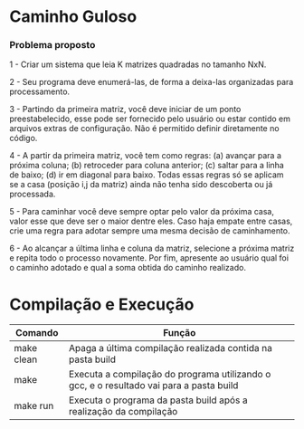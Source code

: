 # Caminho Guloso

### Problema proposto
                                                      
1 - Criar um sistema que leia K matrizes quadradas no tamanho NxN.

2 - Seu programa deve enumerá-las, de forma a deixa-las organizadas para processamento. 

3 - Partindo da primeira matriz, você deve iniciar de um ponto preestabelecido, esse pode ser fornecido pelo usuário ou estar contido em arquivos extras de configuração. Não é permitido definir diretamente no código. 

4 - A partir da primeira matriz, você tem como regras: (a) avançar para a próxima coluna; (b) retroceder para coluna anterior; (c)  saltar para a linha de baixo; (d) ir em diagonal para baixo. Todas essas regras só se aplicam se a casa (posição i,j da matriz) ainda não tenha sido descoberta ou já processada. 

5 - Para caminhar você deve sempre optar pelo valor da próxima casa, valor esse que deve ser o maior dentre eles. Caso haja empate entre casas, crie uma regra para adotar sempre uma mesma decisão de caminhamento. 

6 - Ao alcançar a última linha e coluna da matriz, selecione a próxima matriz e repita todo o processo novamente. Por fim, apresente ao usuário qual foi o caminho adotado e qual a soma obtida do caminho realizado.


# Compilação e Execução

| Comando | Função |
| ------------- | ------------- |
| make clean | Apaga a última compilação realizada contida na pasta build |
| make | Executa a compilação do programa utilizando o gcc, e o resultado vai para a pasta build  |
| make run | Executa o programa da pasta build após a realização da compilação |
